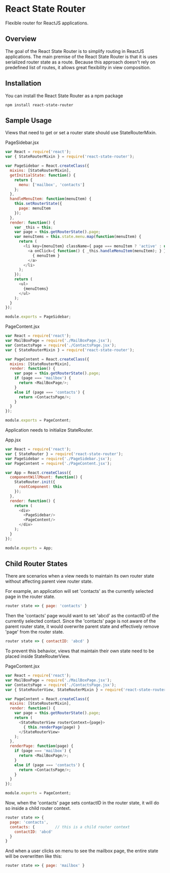 
# React State Router

Flexible router for ReactJS applications.

## Overview

The goal of the React State Router is to simplify routing in ReactJS applications.
The main premise of the React State Router is that it is uses serialized router state as a route.
Because this approach doesn't rely on predefined list of routes, it allows great flexibility in view composition.

## Installation

You can install the React State Router as a npm package

    npm install react-state-router


## Sample Usage

Views that need to get or set a router state should use StateRouterMixin.

PageSidebar.jsx

```javascript
var React = require('react');
var { StateRouterMixin } = require('react-state-router');

var PageSidebar = React.createClass({
  mixins: [StateRouterMixin],
  getInitialState: function() {
    return {
      menu: ['mailbox', 'contacts']
    };
  },
  handleMenuItem: function(menuItem) {
    this.setRouterState({
      page: menuItem
    });
  },
  render: function() {
    var _this = this;
    var page = this.getRouterState().page;
    var menuItems = this.state.menu.map(function(menuItem) {
      return (
        <li key={menuItem} className={ page === menuItem ? 'active' : undefined }>
          <a onClick={ function() { _this.handleMenuItem(menuItem); } }>
            { menuItem }
          </a>
        </li>
      );
    });
    return (
      <ul>
        {menuItems}
      </ul>
    );
  }
});

module.exports = PageSidebar;
```

PageContent.jsx

```javascript
var React = require('react');
var MailBoxPage = require('./MailBoxPage.jsx');
var ContactsPage = require('./ContactsPage.jsx');
var { StateRouterMixin } = require('react-state-router');

var PageContent = React.createClass({
  mixins: [StateRouterMixin],
  render: function() {
    var page = this.getRouterState().page;
    if (page === 'mailbox') {
      return <MailBoxPage/>;
    }
    else if (page === 'contacts') {
      return <ContactsPage/>;
    }
  }
});

module.exports = PageContent;
```

Application needs to initialize StateRouter.

App.jsx

```javascript
var React = require('react');
var { StateRouter } = require('react-state-router');
var PageSidebar = require('./PageSidebar.jsx');
var PageContent = require('./PageContent.jsx');

var App = React.createClass({
  componentWillMount: function() {
    StateRouter.init({
      rootComponent: this
    });
  },
  render: function() {
    return (
      <div>
        <PageSidebar/>
        <PageContent/>
      </div>
    );
  }
});

module.exports = App;
```

## Child Router States

There are scenarios when a view needs to maintain its own router state without affecting parent view router state.

For example, an application will set 'contacts' as the currently selected page in the router state.

```javascript
router state => { page: 'contacts' }
```

Then the 'contacts' page would want to set 'abcd' as the contactID of the currently selected contact.
Since the 'contacts' page is not aware of the parent router state, it would overwrite parent state and effectively remove 'page' from the router state.


```javascript
router state => { contactID: 'abcd' }
```

To prevent this behavior, views that maintain their own state need to be placed inside StateRouterView.

PageContent.jsx

```javascript
var React = require('react');
var MailBoxPage = require('./MailBoxPage.jsx');
var ContactsPage = require('./ContactsPage.jsx');
var { StateRouterView, StateRouterMixin } = require('react-state-router');

var PageContent = React.createClass({
  mixins: [StateRouterMixin],
  render: function() {
    var page = this.getRouterState().page;
    return (
      <StateRouterView routerContext={page}>
        { this.renderPage(page) }
      </StateRouterView>
    );
  },
  renderPage: function(page) {
    if (page === 'mailbox') {
      return <MailBoxPage/>;
    }
    else if (page === 'contacts') {
      return <ContactsPage/>;
    }
  }
});

module.exports = PageContent;
```
Now, when the 'contacts' page sets contactID in the router state, it will do so inside a child router context.


```javascript
router state => {
  page: 'contacts',
  contacts: {         // this is a child router context
    contactID: 'abcd'
  }
}
```
And when a user clicks on menu to see the mailbox page, the entire state will be overwritten like this:

```javascript
router state => { page: 'mailbox' }
```














